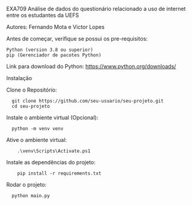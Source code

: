 EXA709
Análise de dados do questionário relacionado a uso de internet 
entre os estudantes da UEFS

Autores: Fernando Mota e Victor Lopes

Antes de começar, verifique se possui os pre-requisitos:

    Python (version 3.8 ou superior)
    pip (Gerenciador de pacotes Python)

Link para download do Python: https://www.python.org/downloads/
  
Instalação

Clone o Repositório:
```
  git clone https://github.com/seu-usuario/seu-projeto.git
  cd seu-projeto
```

Instale o ambiente virtual (Opcional):

```
  python -m venv venv
```

Ative o ambiente virtual:

```
    .\venv\Scripts\Activate.ps1
```
Instale as dependências do projeto:

```
    pip install -r requirements.txt
```

Rodar o projeto:

```
  python main.py
```
